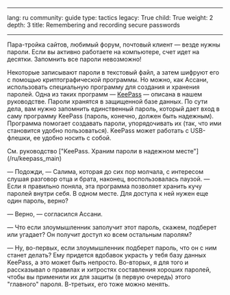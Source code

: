 

---

lang: ru
community: guide
type: tactics
legacy: True
child: True
weight: 2
depth: 3
title: Remembering and recording secure passwords

---

Пара-тройка сайтов, любимый форум, почтовый клиент — везде нужны
пароли. Если вы активно работаете на компьютере, счет идет на десятки.
Запомнить все пароли невозможно!

Некоторые записывают пароли в текстовый файл, а затем шифруют его с
помощью криптографической программы. Но можно, как Ассани, использовать
специальную программу для создания и хранения паролей. Одна из таких
программ — [KeePass](/ru/glossary#KeePass)
— описана в нашем руководстве. Пароли хранятся в защищенной базе
данных. По сути дела, вам нужно запомнить единственный пароль, который
дает вход в саму программу KeePass (пароль, конечно, должен быть надежным). Программа помогает создавать пароли, упорядочивать их (так, что ими становится удобно пользоваться). KeePass может работать с USB-флешки, ее удобно носить с собой.

<div class=getstarted markdown=1>См. руководство [&quot;KeePass. Храним пароли в надежном месте&quot;](/ru/keepass_main)</div>

— Подожди, — Салима, которая до сих пор молчала, с интересом слушая
разговор отца и брата, наконец, воспользовалась паузой. — Если я
правильно поняла, эта программа позволяет хранить кучу паролей внутри
себя. В одном месте. Для доступа к ней нужен еще один пароль, верно? 

— Верно, — согласился Ассани.

— Что если злоумышленник заполучит этот пароль, скажем, подберет или угадает? Он получит доступ ко всем остальным паролям?

— Ну, во-первых, если злоумышленник подберет пароль, что он с ним
станет делать? Ему придется вдобавок украсть у тебя базу данных KeePass,
а это может быть непросто. Во-вторых, я для того и рассказывал о
правилах и хитростях составления хороших паролей, чтобы вы применили их
для защиты (в первую очередь) этого &quot;главного&quot; пароля. В-третьих, его тоже можно менять.


